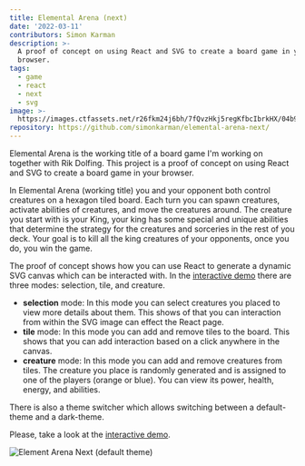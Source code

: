 ```yaml
---
title: Elemental Arena (next)
date: '2022-03-11'
contributors: Simon Karman
description: >-
  A proof of concept on using React and SVG to create a board game in your
  browser.
tags:
  - game
  - react
  - next
  - svg
image: >-
  https://images.ctfassets.net/r26fkm24j6bh/7fQvzHkj5regKfbcIbrkHX/04b90b06af67b625d7ecd177b9f5fd09/elemental-arena-next-dark.png
repository: https://github.com/simonkarman/elemental-arena-next/
---
```


Elemental Arena is the working title of a board game I'm working on together with Rik Dolfing. This project is a proof of concept on using React and SVG to create a board game in your browser.

In Elemental Arena (working title) you and your opponent both control creatures on a hexagon tiled board. Each turn you can spawn creatures, activate abilities of creatures, and move the creatures around. The creature you start with is your King, your king has some special and unique abilities that determine the strategy for the creatures and sorceries in the rest of you deck. Your goal is to kill all the king creatures of your opponents, once you do, you win the game.

The proof of concept shows how you can use React to generate a dynamic SVG canvas which can be interacted with. In the [interactive demo](https://karman.dev/elemental-arena-next/) there are three modes: selection, tile, and creature. 

- __selection__ mode: In this mode you can select creatures you placed to view more details about them. This shows of that you can interaction from within the SVG image can effect the React page.
- __tile__ mode: In this mode you can add and remove tiles to the board. This shows that you can add interaction based on a click anywhere in the canvas.
- __creature__ mode: In this mode you can add and remove creatures from tiles. The creature you place is randomly generated and is assigned to one of the players (orange or blue). You can view its power, health, energy, and abilities.

There is also a theme switcher which allows switching between a default-theme and a dark-theme.

Please, take a look at the [interactive demo](https://karman.dev/elemental-arena-next/). 

![Element Arena Next (default theme)](//images.ctfassets.net/r26fkm24j6bh/6JGB6Bp83ffQOIPIzAL7tB/d75066a5289b62a724141dee43fdad2a/elemental-arena-next.png)
